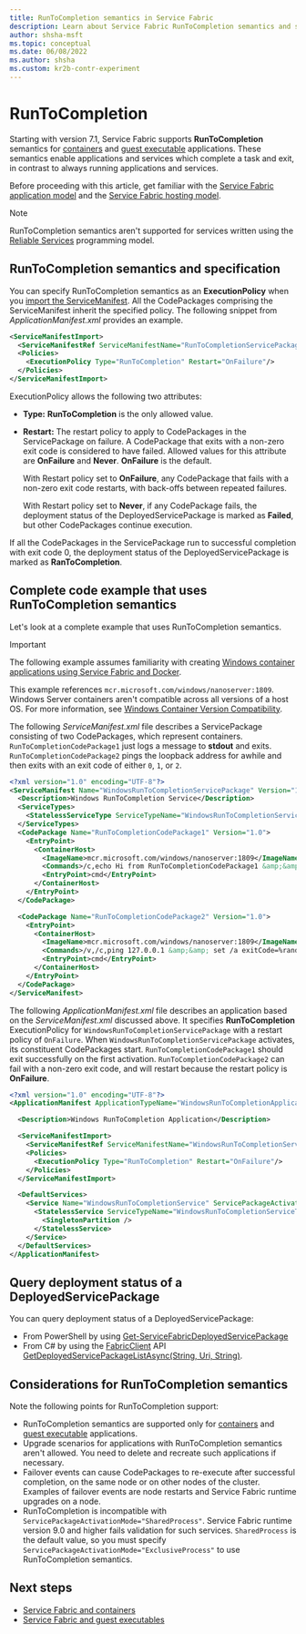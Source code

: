 ```yaml
---
title: RunToCompletion semantics in Service Fabric
description: Learn about Service Fabric RunToCompletion semantics and specifications, and see complete RunToCompletion code examples and considerations.
author: shsha-msft
ms.topic: conceptual
ms.date: 06/08/2022
ms.author: shsha
ms.custom: kr2b-contr-experiment
---
```

# RunToCompletion

Starting with version 7.1, Service Fabric supports **RunToCompletion** semantics for [containers][containers-introduction-link] and [guest executable][guest-executables-introduction-link] applications. These semantics enable applications and services which complete a task and exit, in contrast to always running applications and services.

Before proceeding with this article, get familiar with the [Service Fabric application model][application-model-link] and the [Service Fabric hosting model][hosting-model-link].

> [!NOTE]
> RunToCompletion semantics aren't supported for services written using the [Reliable Services][reliable-services-link] programming model.
 
## RunToCompletion semantics and specification

You can specify RunToCompletion semantics as an **ExecutionPolicy** when you [import the ServiceManifest][application-and-service-manifests-link]. All the CodePackages comprising the ServiceManifest inherit the specified policy. The following snippet from *ApplicationManifest.xml* provides an example.

```xml
<ServiceManifestImport>
  <ServiceManifestRef ServiceManifestName="RunToCompletionServicePackage" ServiceManifestVersion="1.0"/>
  <Policies>
    <ExecutionPolicy Type="RunToCompletion" Restart="OnFailure"/>
  </Policies>
</ServiceManifestImport>
```
ExecutionPolicy allows the following two attributes:

- **Type:** **RunToCompletion** is the only allowed value.
- **Restart:** The restart policy to apply to CodePackages in the ServicePackage on failure. A CodePackage that exits with a non-zero exit code is considered to have failed. Allowed values for this attribute are **OnFailure** and **Never**. **OnFailure** is the default.

  With Restart policy set to **OnFailure**, any CodePackage that fails with a non-zero exit code restarts, with back-offs between repeated failures.

  With Restart policy set to **Never**, if any CodePackage fails, the deployment status of the DeployedServicePackage is marked as **Failed**, but other CodePackages continue execution.

If all the CodePackages in the ServicePackage run to successful completion with exit code 0, the deployment status of the DeployedServicePackage is marked as **RanToCompletion**.

## Complete code example that uses RunToCompletion semantics

Let's look at a complete example that uses RunToCompletion semantics.

> [!IMPORTANT]
> The following example assumes familiarity with creating [Windows container applications using Service Fabric and Docker][containers-getting-started-link].
>
> This example references `mcr.microsoft.com/windows/nanoserver:1809`. Windows Server containers aren't compatible across all versions of a host OS. For more information, see [Windows Container Version Compatibility](/virtualization/windowscontainers/deploy-containers/version-compatibility).

The following *ServiceManifest.xml* file describes a ServicePackage consisting of two CodePackages, which represent containers. `RunToCompletionCodePackage1` just logs a message to **stdout** and exits. `RunToCompletionCodePackage2` pings the loopback address for awhile and then exits with an exit code of either `0`, `1`, or `2`.

```xml
<?xml version="1.0" encoding="UTF-8"?>
<ServiceManifest Name="WindowsRunToCompletionServicePackage" Version="1.0" xmlns="http://schemas.microsoft.com/2011/01/fabric" xmlns:xsi="http://www.w3.org/2001/XMLSchema-instance">
  <Description>Windows RunToCompletion Service</Description>
  <ServiceTypes>
    <StatelessServiceType ServiceTypeName="WindowsRunToCompletionServiceType"  UseImplicitHost="true"/>
  </ServiceTypes>
  <CodePackage Name="RunToCompletionCodePackage1" Version="1.0">
    <EntryPoint>
      <ContainerHost>
        <ImageName>mcr.microsoft.com/windows/nanoserver:1809</ImageName>
        <Commands>/c,echo Hi from RunToCompletionCodePackage1 &amp;&amp; exit 0</Commands>
        <EntryPoint>cmd</EntryPoint>
      </ContainerHost>
    </EntryPoint>
  </CodePackage>

  <CodePackage Name="RunToCompletionCodePackage2" Version="1.0">
    <EntryPoint>
      <ContainerHost>
        <ImageName>mcr.microsoft.com/windows/nanoserver:1809</ImageName>
        <Commands>/v,/c,ping 127.0.0.1 &amp;&amp; set /a exitCode=%random% % 3 &amp;&amp; exit !exitCode!</Commands>
        <EntryPoint>cmd</EntryPoint>
      </ContainerHost>
    </EntryPoint>
  </CodePackage>
</ServiceManifest>
```

The following *ApplicationManifest.xml* file describes an application based on the *ServiceManifest.xml* discussed above. It specifies **RunToCompletion** ExecutionPolicy for `WindowsRunToCompletionServicePackage` with a restart policy of `OnFailure`. When `WindowsRunToCompletionServicePackage` activates, its constituent CodePackages start. `RunToCompletionCodePackage1` should exit successfully on the first activation. `RunToCompletionCodePackage2` can fail with a non-zero exit code, and will restart because the restart policy is **OnFailure**.

```xml
<?xml version="1.0" encoding="UTF-8"?>
<ApplicationManifest ApplicationTypeName="WindowsRunToCompletionApplicationType" ApplicationTypeVersion="1.0" xmlns="http://schemas.microsoft.com/2011/01/fabric" xmlns:xsi="http://www.w3.org/2001/XMLSchema-instance">

  <Description>Windows RunToCompletion Application</Description>

  <ServiceManifestImport>
    <ServiceManifestRef ServiceManifestName="WindowsRunToCompletionServicePackage" ServiceManifestVersion="1.0"/>
    <Policies>
      <ExecutionPolicy Type="RunToCompletion" Restart="OnFailure"/>
    </Policies>
  </ServiceManifestImport>

  <DefaultServices>
    <Service Name="WindowsRunToCompletionService" ServicePackageActivationMode="ExclusiveProcess">
      <StatelessService ServiceTypeName="WindowsRunToCompletionServiceType" InstanceCount="1">
        <SingletonPartition />
      </StatelessService>
    </Service>
  </DefaultServices>
</ApplicationManifest>
```
## Query deployment status of a DeployedServicePackage

You can query deployment status of a DeployedServicePackage:

- From PowerShell by using [Get-ServiceFabricDeployedServicePackage][deployed-service-package-link]
- From C# by using the [FabricClient][fabric-client-link] API [GetDeployedServicePackageListAsync(String, Uri, String)][deployed-service-package-fabricclient-link].

## Considerations for RunToCompletion semantics

Note the following points for RunToCompletion support:

- RunToCompletion semantics are supported only for [containers][containers-introduction-link] and [guest executable][guest-executables-introduction-link] applications.
- Upgrade scenarios for applications with RunToCompletion semantics aren't allowed. You need to delete and recreate such applications if necessary.
- Failover events can cause CodePackages to re-execute after successful completion, on the same node or on other nodes of the cluster. Examples of failover events are node restarts and Service Fabric runtime upgrades on a node.
- RunToCompletion is incompatible with `ServicePackageActivationMode="SharedProcess"`. Service Fabric runtime version 9.0 and higher fails validation for such services. `SharedProcess` is the default value, so you must specify `ServicePackageActivationMode="ExclusiveProcess"` to use RunToCompletion semantics.

## Next steps

- [Service Fabric and containers][containers-introduction-link]
- [Service Fabric and guest executables][guest-executables-introduction-link]

<!-- Links -->
[containers-introduction-link]: service-fabric-containers-overview.md
[containers-getting-started-link]: service-fabric-get-started-containers.md
[guest-executables-introduction-link]: service-fabric-guest-executables-introduction.md
[reliable-services-link]: service-fabric-reliable-services-introduction.md
[application-model-link]: service-fabric-application-model.md
[hosting-model-link]: service-fabric-hosting-model.md
[application-and-service-manifests-link]: service-fabric-application-and-service-manifests.md
[setup-entry-point-link]: service-fabric-run-script-at-service-startup.md
[deployed-service-package-working-with-link]: service-fabric-hosting-model.md#work-with-a-deployed-service-package
[deployed-code-package-link]: /powershell/module/servicefabric/get-servicefabricdeployedcodepackage
[deployed-service-package-link]: /powershell/module/servicefabric/get-servicefabricdeployedservicepackage
[fabric-client-link]: /dotnet/api/system.fabric.fabricclient
[deployed-service-package-fabricclient-link]: /dotnet/api/system.fabric.fabricclient.queryclient.getdeployedservicepackagelistasync
